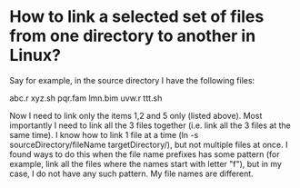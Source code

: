 
# How to link a selected set of files from one directory to another in Linux?

Say for example, in the source directory I have the following files:

abc.r
xyz.sh
pqr.fam
lmn.bim
uvw.r
ttt.sh

Now I need to link only the items 1,2 and 5 only (listed above). Most importantly I need to link all the 3 files together (i.e. link all the 3 files at the same time).
I know how to link 1 file at a time (ln -s sourceDirectory/fileName targetDirectory/), but not multiple files at once.
I found ways to do this when the file name prefixes has some pattern (for example, link all the files where the names start with letter "f"), but in my case, I do not have any such pattern. My file names are different.

        